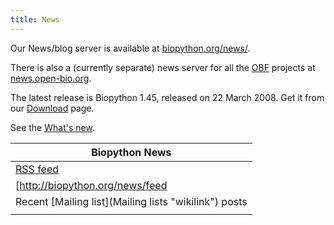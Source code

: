 ```yaml
---
title: News
---
```


Our News/blog server is available at
[biopython.org/news/](http://biopython.org/news/).

There is also a (currently separate) news server for all the
[OBF](obf:OBF "wikilink") projects at
[news.open-bio.org](http://news.open-bio.org).

The latest release is Biopython 1.45, released on 22 March 2008. Get it
from our [Download](Download "wikilink") page.

See the [What's new](http://biopython.open-bio.org/SRC/biopython/NEWS).

| Biopython News                                                                                                                  |
|---------------------------------------------------------------------------------------------------------------------------------|
| [RSS feed](http://biopython.org/news/feed)                                                                                      |
| <rss>[http://biopython.org/news/feed|date|charset=utf-8|max=10](http://biopython.org/news/feed|date|charset=utf-8|max=10)</rss> |
| Recent [Mailing list](Mailing lists "wikilink") posts                                                                           |
||


